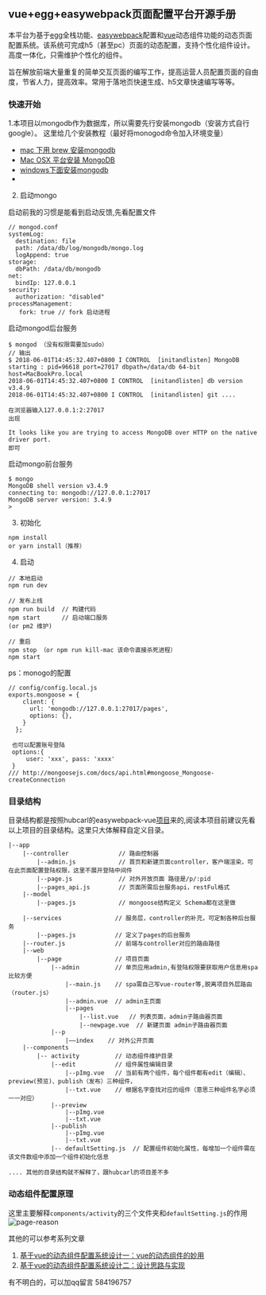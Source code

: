 ## vue+egg+easywebpack页面配置平台开源手册
本平台为基于[egg](4)全栈功能、[easywebpack](5)配置和[vue](6)动态组件功能的动态页面配置系统。该系统可完成h5（甚至pc）页面的动态配置，支持个性化组件设计。高度一体化，只需维护个性化的组件。

旨在解放前端大量重复的简单交互页面的编写工作，提高运营人员配置页面的自由度，节省人力，提高效率。常用于落地页快速生成、h5文章快速编写等等。
### 快速开始

1.本项目以mongodb作为数据库，所以需要先行安装mongodb（安装方式自行google）。
这里给几个安装教程（最好将monogod命令加入环境变量）
- [mac 下用 brew 安装mongodb](1)
- [Mac OSX 平台安装 MongoDB](2)
- [windows下面安装mongodb](3)
- 

2. 启动mongo

启动前我的习惯是能看到启动反馈,先看配置文件
```
// mongod.conf
systemLog:
  destination: file
  path: /data/db/log/mongodb/mongo.log
  logAppend: true
storage:
  dbPath: /data/db/mongodb
net:
  bindIp: 127.0.0.1
security:
  authorization: "disabled"
processManagement:
   fork: true // fork 启动进程

```

启动mongod后台服务
```
$ mongod （没有权限需要加sudo）
// 输出
$ 2018-06-01T14:45:32.407+0800 I CONTROL  [initandlisten] MongoDB starting : pid=96618 port=27017 dbpath=/data/db 64-bit host=MacBookPro.local
2018-06-01T14:45:32.407+0800 I CONTROL  [initandlisten] db version v3.4.9
2018-06-01T14:45:32.407+0800 I CONTROL  [initandlisten] git ....

在浏览器输入127.0.0.1:2:27017
出现

It looks like you are trying to access MongoDB over HTTP on the native driver port.
即可
```

启动mongo前台服务
```
$ mongo
MongoDB shell version v3.4.9
connecting to: mongodb://127.0.0.1:27017
MongoDB server version: 3.4.9
>

```

3. 初始化

```
npm install
or yarn install（推荐）
```
4. 启动

```
// 本地启动
npm run dev

// 发布上线
npm run build  // 构建代码
npm start      // 启动端口服务
(or pm2 维护)

// 重启
npm stop （or npm run kill-mac 该命令直接杀死进程）
npm start 

```
ps：monogo的配置
```
// config/config.local.js
exports.mongoose = {
    client: {
      url: 'mongodb://127.0.0.1:27017/pages',
      options: {},
    }
  };
 
 也可以配置账号登陆
 options:{
     user: 'xxx', pass: 'xxxx'
 }
/// http://mongoosejs.com/docs/api.html#mongoose_Mongoose-createConnection
```
### 目录结构

目录结构都是按照hubcarl的easywebpack-vue[项目](7)来的,阅读本项目前建议先看以上项目的目录结构。这里只大体解释自定义目录。
```
|--app
    |--controller              // 路由控制器
        |--admin.js            // 首页和新建页面controller，客户端渲染，可在此页面配置登陆权限，这里不展开登陆中间件
        |--page.js             // 对外开放页面 路径是/p/:pid 
        |--pages_api.js        // 页面所需后台服务api，restFul格式
    |--model
        |--pages.js            // mongoose结构定义 Schema都在这里做

    |--services               // 服务层，controller的补充，可定制各种后台服务
        |--pages.js           // 定义了pages的后台服务
    |--router.js              // 前端与controller对应的路由路径
    |--web
        |--page               // 项目页面
            |--admin          // 单页应用admin,有登陆权限要获取用户信息用spa比较方便
                |--main.js    // spa需自己写vue-router等,脱离项目外层路由（router.js）
                |--admin.vue  // admin主页面
                |--pages
                    |--list.vue   // 列表页面，admin子路由器页面
                    |--newpage.vue  // 新建页面 admin子路由器页面
            |--p
                |——index    // 对外公开页面
    |--components           
        |-- activity          // 动态组件维护目录
            |--edit           // 组件属性编辑目录 
                |--pImg.vue   // 当前有两个组件，每个组件都有edit（编辑）、preview(预览)、publish（发布）三种组件，
                |--txt.vue    // 根据名字查找对应的组件（意思三种组件名字必须一一对应）
            |--preview
                |--pImg.vue
                |--txt.vue
            |--publish
                |--pImg.vue
                |--txt.vue
            |-- defaultSetting.js  // 配置组件初始化属性，每增加一个组件需在该文件数组中添加一个组件初始化信息

.... 其他的目录结构就不解释了，跟hubcarl的项目差不多

```
### 动态组件配置原理
这里主要解释`components/activity`的三个文件夹和`defaultSetting.js`的作用
![page-reason](http://8pig-file.oss-cn-shenzhen.aliyuncs.com/page/page-reason.png)


其他的可以参考系列文章
1. [基于vue的动态组件配置系统设计一：vue的动态组件的妙用](https://segmentfault.com/n/1330000012755580)
2. [基于vue的动态组件配置系统设计二：设计思路与实现](https://segmentfault.com/n/1330000012895094)


有不明白的，可以加qq留言 584196757

[1]:http://yijiebuyi.com/blog/b6a3f4a726b9c0454e28156dcc96c342.html
[2]:http://www.runoob.com/mongodb/mongodb-osx-install.html
[3]:http://www.haorooms.com/post/window_install_mongo

[4]:https://eggjs.org/zh-cn/
[5]:http://hubcarl.github.io/easywebpack/
[6]:https://cn.vuejs.org/
[7]:https://github.com/hubcarl/egg-vue-webpack-boilerplate